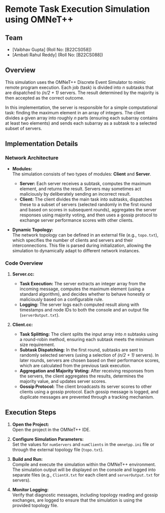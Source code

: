 # Remote Task Execution Simulation using OMNeT++

## Team

- [Vaibhav Gupta] (Roll No: [B22CS058])
- [Ambati Rahul Reddy] (Roll No: [B22CS088])
## Overview

This simulation uses the OMNeT++ Discrete Event Simulator to mimic remote program execution. Each job (task) is divided into *n* subtasks that are dispatched to *(n/2 + 1)* servers. The result determined by the majority is then accepted as the correct outcome.

In this implementation, the server is responsible for a simple computational task: finding the maximum element in an array of integers. The client divides a given array into roughly *n* parts (ensuring each subarray contains at least two elements) and sends each subarray as a subtask to a selected subset of servers.

## Implementation Details

### Network Architecture

- **Modules:**  
  The simulation consists of two types of modules: **Client** and **Server**.  
  - **Server:** Each server receives a subtask, computes the maximum element, and returns the result. Servers may sometimes act maliciously by deliberately sending an incorrect result.
  - **Client:** The client divides the main task into subtasks, dispatches these to a subset of servers (selected randomly in the first round and based on scores in subsequent rounds), aggregates the server responses using majority voting, and then uses a gossip protocol to exchange server performance scores with other clients.

- **Dynamic Topology:**  
  The network topology can be defined in an external file (e.g., `topo.txt`), which specifies the number of clients and servers and their interconnections. This file is parsed during initialization, allowing the simulation to dynamically adapt to different network instances.

### Code Overview

1. **Server.cc:**  
   - **Task Execution:** The server extracts an integer array from the incoming message, computes the maximum element (using a standard algorithm), and decides whether to behave honestly or maliciously based on a configurable rule.  
   - **Logging:** The server logs each computed result along with timestamps and node IDs to both the console and an output file (`serverOutput.txt`).

2. **Client.cc:**  
   - **Task Splitting:** The client splits the input array into *n* subtasks using a round-robin method, ensuring each subtask meets the minimum size requirement.  
   - **Subtask Dispatching:** In the first round, subtasks are sent to randomly selected servers (using a selection of *(n/2 + 1)* servers). In later rounds, servers are chosen based on their performance scores, which are calculated from the previous task execution.
   - **Aggregation and Majority Voting:** After receiving responses from the servers, the client aggregates the results, determines the majority value, and updates server scores.
   - **Gossip Protocol:** The client broadcasts its server scores to other clients using a gossip protocol. Each gossip message is logged, and duplicate messages are prevented through a tracking mechanism.

## Execution Steps

1. **Open the Project:**  
   Open the project in the OMNeT++ IDE.

2. **Configure Simulation Parameters:**  
   Set the values for `numServers` and `numClients` in the `omnetpp.ini` file or through the external topology file (`topo.txt`).

3. **Build and Run:**  
   Compile and execute the simulation within the OMNeT++ environment. The simulation output will be displayed on the console and logged into separate files (e.g., `ClientX.txt` for each client and `serverOutput.txt` for servers).

4. **Monitor Logging:**  
   Verify that diagnostic messages, including topology reading and gossip exchanges, are logged to ensure that the simulation is using the provided topology file.
